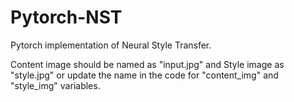 # Pytorch-NST
Pytorch implementation of Neural Style Transfer.

Content image should be named as "input.jpg" and Style image as "style.jpg" or update the name in the code for "content_img" and "style_img" variables.
